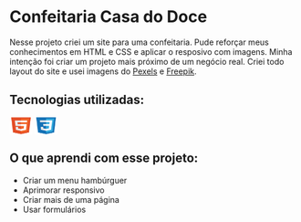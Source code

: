 # Confeitaria Casa do Doce

Nesse projeto criei um site para uma confeitaria. Pude reforçar meus conhecimentos em HTML e CSS e aplicar o resposivo com imagens. Minha intenção foi criar um projeto mais próximo de um negócio real. Criei todo layout do site e usei imagens do [Pexels](https://www.pexels.com/pt-br/) e [Freepik](https://br.freepik.com/).


## Tecnologias utilizadas:
<div style="display: inline_block">
 <img align="center" alt="HTML" height="30" width="40" src="https://raw.githubusercontent.com/devicons/devicon/master/icons/html5/html5-original.svg">
 <img align="center" alt="CSS" height="30" width="40" src="https://raw.githubusercontent.com/devicons/devicon/master/icons/css3/css3-original.svg">
</div>

## O que aprendi com esse projeto:
- Criar um menu hambúrguer
- Aprimorar responsivo
- Criar mais de uma página
- Usar formulários
